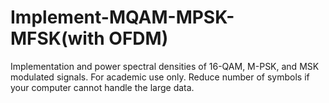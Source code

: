 # Implement-MQAM-MPSK-MFSK(with OFDM)
Implementation and power spectral densities of 16-QAM, M-PSK, and MSK modulated signals.
For academic use only.
Reduce number of symbols if your computer cannot handle the large data.
